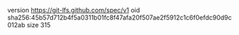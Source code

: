 version https://git-lfs.github.com/spec/v1
oid sha256:45b57d712b4f5a0311b01fc8f47afa20f507ae2f5912c1c6f0efdc90d9c012ab
size 315
